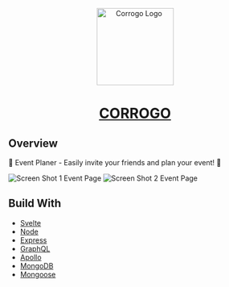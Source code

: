 <p align="center">
  <a href="https://corrogo.kana.jetzt/">
    <img alt="Corrogo Logo" src="https://res.cloudinary.com/kana/image/upload/v1588250228/android-chrome-512x512_ulasx1.png" width="153" />
  </a>
</p>

<h1 align="center">
  <a href="https://corrogo.kana.jetzt/">CORROGO</a>
</h1>

<h2>Overview</h2>
<p> 🎉 Event Planer - Easily invite your friends and plan your event! 🎉 </p>

<img alt="Screen Shot 1 Event Page" src="https://res.cloudinary.com/kana/image/upload//f_auto,q_auto/v1588250764/Anmerkung_2020-04-30_144549_x0lc7g.png">
<img alt="Screen Shot 2 Event Page" src="https://res.cloudinary.com/kana/image/upload/f_auto,q_auto/v1588251116/Anmerkung_2020-04-30_144549_hokdz9.png">

<h2>Build With</h2>

<ul>
<li> <a href="https://github.com/sveltejs/svelte">Svelte</a></li>
<li> <a href="https://github.com/nodejs/node">Node</a></li>
<li> <a href="https://github.com/expressjs/express">Express</a></li>
<li> <a href="https://graphql.org/">GraphQL</a></li>
<li> <a href="https://www.apollographql.com/">Apollo</a></li>
<li> <a href="https://www.mongodb.com/de">MongoDB</a></li>
<li> <a href="https://github.com/Automattic/mongoose">Mongoose</a></li>
</ul>
